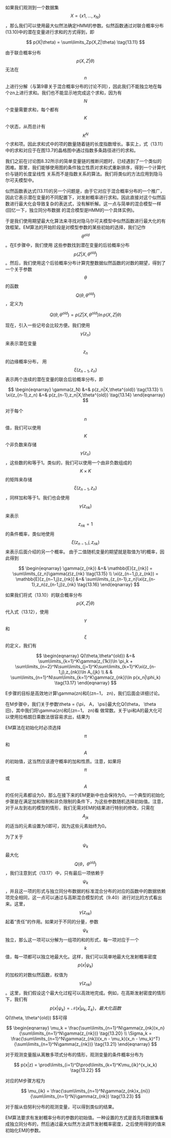 如果我们观测到一个数据集$$ X = \{x1,...,x_N\} $$，那么我们可以使用最大似然法确定HMM的参数。似然函数通过对联合概率分布(13.10)中的潜在变量进行求和的方式得到，即    

$$
p(X|\theta) = \sum\limits_Zp(X,Z|\theta) \tag{13.11}
$$    

由于联合概率分布$$ p(X,Z|\theta) $$无法在$$ n $$上进行分解（与第9章关于混合概率分布的讨论不同），因此我们不能独立地在每个zn上进行求和。我们也不能显示地完成这个求和，因为有$$ N $$个变量需要求和，每个都有$$ K $$个状态，从而总计有$$ K^N $$个求和项。因此求和式中的项的数量随着链的长度指数增长。事实上，式（13.11）中的求和对应于在图13.7的晶格图中通过指数多条路径进行的求和。    


我们之前在讨论图8.32所示的简单变量链的推断问题时，已经遇到了一个类似的困难。那里，我们能够使用图的条件独立性质对求和式重新排序，得到一个计算代价与链的长度呈线性 关系而不是指数关系的算法。我们将类似的方法应用到隐马尔可夫模型中。    


似然函数表达式(13.11)的另一个问题是，由于它对应于混合概率分布的一个推广，因此它表示潜在变量的不同配置下，对发射概率进行求和。因此直接对这个似然函数进行最大化会导致复杂的表达式，没有解析解。这一点与简单的混合模型一样(回忆一下，独立同分布数据 的混合模型是HMM的一个具体实例)。    

于是我们使用期望最大化算法来寻找对隐马尔可夫模型中似然函数进行最大化的有效框架。EM算法的开始阶段是对模型参数的某些初始的选择，我们记作$$ \theta^{old} $$。在E步骤中，我们使用 这些参数找到潜在变量的后验概率分布$$ p(Z|X,\theta^{old}) $$。然后，我们使用这个后验概率分布计算完整数据似然函数的对数的期望，得到了一个关于参数$$ \theta $$的函数$$ Q(\theta, \theta^{old}) $$，定义为    

$$
Q(\theta,\theta^{old}) =  p(Z|X,\theta^{old})\ln p(X,Z | \theta) \tag{13.12}
$$    

现在，引入一些记号会比较方便。我们使用$$ \gamma(z_n) $$来表示潜在变量$$ z_n $$的边缘概率分布， 用$$ \xi(z_{n−1}, z_n) $$表示两个连续的潜在变量的联合后验概率分布，即    

$$
\begin{eqnarray}
\gamma(z_N) &=& p(z_n|X,\theta^{old}) \tag{13.13} \\
\xi(z_{n-1},z_n) &=& p(z_{n-1},z_n|X,\theta^{old}) \tag{13.14}
\end{eqnarray}
$$    

对于每个$$ n $$值，我们可以使用$$ K $$个非负数来存储$$ \gamma(z_n) $$，这些数的和等于1。类似的，我们可以使用一个由非负数组成的$$ K \times K $$的矩阵来存储$$ \xi(z_{n−1}, z_n) $$，同样加和等于1。我们也会使用$$ \gamma(z_{nk}) $$来表示$$ z_{nk} = 1 $$的条件概率，类似地使用$$ \xi(z_{n−1},j,z_{nk}) $$来表示后面介绍的另一个概率。 由于二值随机变量的期望就是取值为1的概率，因此得到    

$$
\begin{eqnarray}
\gamma(z_{nk}) &=& \mathbb{E}[z_{nk}] = \sum\limits_{z_n}\gamma(z)z_{nk} \tag{13.15} \\
\xi(z_{n−1,j},z_{nk}) = \mathbb{E}[z_{n−1,j}z_{nk}] &=& \sum\limits_{z_{n-1},z_n}\xi(z_{n-1},z_n)z_{n-1,j}z_{nk} \tag{13.16}
\end{eqnarray}
$$    

如果我们将式（13.10）的联合概率分布$$ p(X, Z|\theta) $$代入式（13.12），使用$$ \gamma $$和$$ \xi $$的定义，我们有    

$$
\begin{eqnarray}
Q(\theta,\theta^{old}) &=& \sum\limits_{k=1}^K\gamma(z_{1k})\ln \pi_k + \sum\limits_{n=2}^N\sum\limits_{j=1}^K\sum\limits_{k=1}^K\xi(z_{n-1,j},z_{nk})\ln A_{jk} \\
& & \sum\limits_{n=1}^N\sum\limits_{k=1}^K\gamma(z_{nk})\ln p(x_n|\phi_k) \tag{13.17}
\end{eqnarray}
$$    

E步骤的目标是高效地计算\gamma(zn)和ξ(zn−1， zn)，我们后面会详细讨论。     

在M步骤中，我们关于参数\theta = {\pi， A， \psi}最大化Q(\theta， \theta旧)，其中我们将\gamma(zn)和ξ(zn−1， zn)看
做常数。关于\pi和A的最大化可以使用拉格朗日乘数法很容易求出，结果为    

$$
$$    

EM算法在初始化时必须选择$$ \pi $$和$$ A $$的初始值，这当然应该遵守概率的加和性质。注意，如果将$$ \pi $$或$$ A $$的任何元素都设为0，那么在接下来的EM更新中也会保持为0。一个典型的初始化步骤是在满足加和限制和非负限制的条件下，为这些参数随机选择初始值。注意，对于从左到右的模型的情形，我们无需对EM的结果进行特别的修改，只需在$$ A_{jk} $$的适当的元素设置为0即可，因为这些元素始终为0。    

为了关于$$ \psi_k $$最大化$$ Q(\theta， \theta^{old}) $$，我们注意到式（13.17）中，只有最后一项依赖于$$ \psi_k $$，并且这一项的形式与独立同分布数据的标准混合分布的对应的函数中的数据依赖项完全相同，这一点可以通过与高斯混合模型的式（9.40）进行对比的方式看出来。这里，$$ \gamma(z_{nk}) $$起着“责任”的作用。如果对于不同的分量，参数$$ \psi_k
$$独立，那么这一项可以分解为一组项的和的形式，每一项对应于一个$$ k $$值，每一项都可以独立地最大化。这样，我们可以简单地最大化发射概率密度$$ p(x | \psi_k) $$的加权的对数似然函数，权值为$$ \gamma(z_{nk}) $$。这里，我们假设这个最大化过程可以高效地完成。例如，在高斯发射密度的情形下，我们有$$ p(x|\psi_k) = \mathcal{N}(x|\mu_k, \Sigma_k)，最大化函数$$ Q(\theta, \theta^{old})
$$可得    

$$
\begin{eqnarray}
\mu_k = \frac{\sum\limits_{n=1}^N\gamma(z_{nk})x_n}{\sum\limits_{n=1}^N\gamma(z_{nk})} \tag{13.20} \\
\Sigma_k = \frac{\sum\limits_{n=1}^N\gamma(z_{nk})(x_n - \mu_k)(x_n - \mu_k)^T}{\sum\limits_{n=1}^N\gamma(z_{nk})} \tag{13.21}
\end{eqnarray}
$$    

对于观测变量服从离散多项式分布的情形，观测变量的条件概率分布为    

$$
p(x|z) = \prod\limits_{i=1}^D\prod\limits_{k=1}^K\mu_{ik}^{x_ix_k} \tag{13.22}
$$    

对应的M步骤方程为     

$$
\mu_{ik} = \frac{\sum\limits_{n=1}^N\gamma(z_{nk}x_{ni}}{\sum\limits_{n=1}^N}\gamma(z_{nk}) \tag{13.23}
$$     

对于服从伯努利分布的观测变量，可以得到类似的结果。    

EM算法要求有发射概率分布的参数的初始值。一种设置的方式是首先将数据集看成独立同分布的，然后通过最大似然方法调节发射概率密度，之后使用得到的值来初始化EM的参数。
